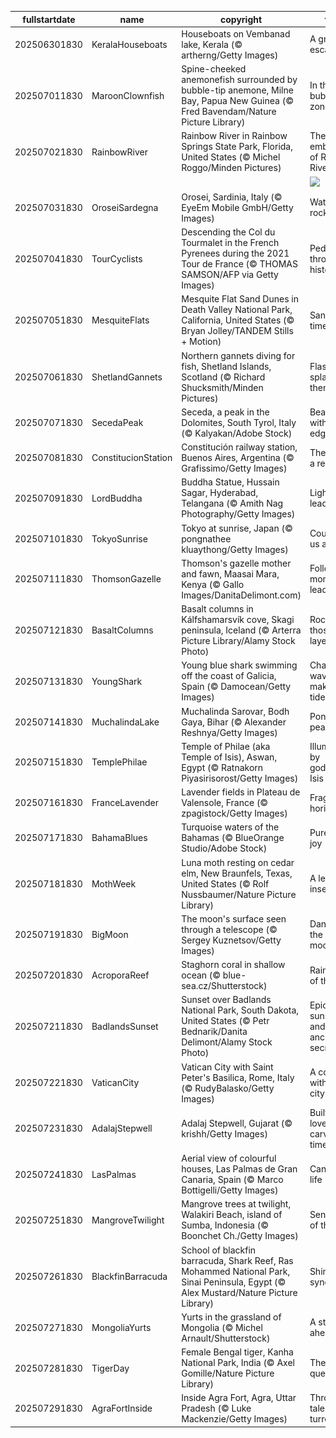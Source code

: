 |fullstartdate|name|copyright|title|image|
|--|--|--|--|--|
202506301830|KeralaHouseboats|Houseboats on Vembanad lake, Kerala (© artherng/Getty Images)|A green escape|![](/en-IN/2025/07/202506301830KeralaHouseboats.jpg)|
202507011830|MaroonClownfish|Spine-cheeked anemonefish surrounded by bubble-tip anemone, Milne Bay, Papua New Guinea (© Fred Bavendam/Nature Picture Library)|In the bubble-tip zone|![](/en-IN/2025/07/202507011830MaroonClownfish.jpg)|
202507021830|RainbowRiver|Rainbow River in Rainbow Springs State Park, Florida, United States (© Michel Roggo/Minden Pictures)|The clear embrace of Rainbow River|![](/en-IN/2025/07/202507021830RainbowRiver.jpg)|
||||![](/en-IN/2025/07/.jpg)|
202507031830|OroseiSardegna|Orosei, Sardinia, Italy (© EyeEm Mobile GmbH/Getty Images)|Water, air, rock|![](/en-IN/2025/07/202507031830OroseiSardegna.jpg)|
202507041830|TourCyclists|Descending the Col du Tourmalet in the French Pyrenees during the 2021 Tour de France (© THOMAS SAMSON/AFP via Getty Images)|Pedalling through history|![](/en-IN/2025/07/202507041830TourCyclists.jpg)|
202507051830|MesquiteFlats|Mesquite Flat Sand Dunes in Death Valley National Park, California, United States (© Bryan Jolley/TANDEM Stills + Motion)|Sands of time|![](/en-IN/2025/07/202507051830MesquiteFlats.jpg)|
202507061830|ShetlandGannets|Northern gannets diving for fish, Shetland Islands, Scotland (© Richard Shucksmith/Minden Pictures)|Flash, splash, then snack|![](/en-IN/2025/07/202507061830ShetlandGannets.jpg)|
202507071830|SecedaPeak|Seceda, a peak in the Dolomites, South Tyrol, Italy (© Kalyakan/Adobe Stock)|Beauty with an edge|![](/en-IN/2025/07/202507071830SecedaPeak.jpg)|
202507081830|ConstitucionStation|Constitución railway station, Buenos Aires, Argentina (© Grafissimo/Getty Images)|The rise of a republic|![](/en-IN/2025/07/202507081830ConstitucionStation.jpg)|
202507091830|LordBuddha|Buddha Statue, Hussain Sagar, Hyderabad, Telangana (© Amith Nag Photography/Getty Images)|Light that leads|![](/en-IN/2025/07/202507091830LordBuddha.jpg)|
202507101830|TokyoSunrise|Tokyo at sunrise, Japan (© pongnathee kluaythong/Getty Images)|Counting us all in|![](/en-IN/2025/07/202507101830TokyoSunrise.jpg)|
202507111830|ThomsonGazelle|Thomson's gazelle mother and fawn, Maasai Mara, Kenya (© Gallo Images/DanitaDelimont.com)|Following mom's lead|![](/en-IN/2025/07/202507111830ThomsonGazelle.jpg)|
202507121830|BasaltColumns|Basalt columns in Kálfshamarsvík cove, Skagi peninsula, Iceland (© Arterra Picture Library/Alamy Stock Photo)|Rockin' those layers|![](/en-IN/2025/07/202507121830BasaltColumns.jpg)|
202507131830|YoungShark|Young blue shark swimming off the coast of Galicia, Spain (© Damocean/Getty Images)|Chasing waves, making tides|![](/en-IN/2025/07/202507131830YoungShark.jpg)|
202507141830|MuchalindaLake|Muchalinda Sarovar, Bodh Gaya, Bihar (© Alexander Reshnya/Getty Images)|Pond of peace|![](/en-IN/2025/07/202507141830MuchalindaLake.jpg)|
202507151830|TemplePhilae|Temple of Philae (aka Temple of Isis), Aswan, Egypt (© Ratnakorn Piyasirisorost/Getty Images)|Illuminated by goddess Isis|![](/en-IN/2025/07/202507151830TemplePhilae.jpg)|
202507161830|FranceLavender|Lavender fields in Plateau de Valensole, France (© zpagistock/Getty Images)|Fragrant horizons|![](/en-IN/2025/07/202507161830FranceLavender.jpg)|
202507171830|BahamaBlues|Turquoise waters of the Bahamas (© BlueOrange Studio/Adobe Stock)|Pure island joy|![](/en-IN/2025/07/202507171830BahamaBlues.jpg)|
202507181830|MothWeek|Luna moth resting on cedar elm, New Braunfels, Texas, United States (© Rolf Nussbaumer/Nature Picture Library)|A leaf insect|![](/en-IN/2025/07/202507181830MothWeek.jpg)|
202507191830|BigMoon|The moon's surface seen through a telescope (© Sergey Kuznetsov/Getty Images)|Dancing in the moonlight|![](/en-IN/2025/07/202507191830BigMoon.jpg)|
202507201830|AcroporaReef|Staghorn coral in shallow ocean (© blue-sea.cz/Shutterstock)|Rainforests of the sea|![](/en-IN/2025/07/202507201830AcroporaReef.jpg)|
202507211830|BadlandsSunset|Sunset over Badlands National Park, South Dakota, United States (© Petr Bednarik/Danita Delimont/Alamy Stock Photo)|Epic sunsets and ancient secrets|![](/en-IN/2025/07/202507211830BadlandsSunset.jpg)|
202507221830|VaticanCity|Vatican City with Saint Peter's Basilica, Rome, Italy (© RudyBalasko/Getty Images)|A country within a city|![](/en-IN/2025/07/202507221830VaticanCity.jpg)|
202507231830|AdalajStepwell|Adalaj Stepwell, Gujarat (© krishh/Getty Images)|Built for love, carved in time|![](/en-IN/2025/07/202507231830AdalajStepwell.jpg)|
202507241830|LasPalmas|Aerial view of colourful houses, Las Palmas de Gran Canaria, Spain (© Marco Bottigelli/Getty Images)|Canvas of life|![](/en-IN/2025/07/202507241830LasPalmas.jpg)|
202507251830|MangroveTwilight|Mangrove trees at twilight, Walakiri Beach, island of Sumba, Indonesia (© Boonchet Ch./Getty Images)|Sentinels of the tide|![](/en-IN/2025/07/202507251830MangroveTwilight.jpg)|
202507261830|BlackfinBarracuda|School of blackfin barracuda, Shark Reef, Ras Mohammed National Park, Sinai Peninsula, Egypt (© Alex Mustard/Nature Picture Library)|Shimmer in sync|![](/en-IN/2025/07/202507261830BlackfinBarracuda.jpg)|
202507271830|MongoliaYurts|Yurts in the grassland of Mongolia (© Michel Arnault/Shutterstock)|A steppe ahead|![](/en-IN/2025/07/202507271830MongoliaYurts.jpg)|
202507281830|TigerDay|Female Bengal tiger, Kanha National Park, India (© Axel Gomille/Nature Picture Library)|The jungle queen|![](/en-IN/2025/07/202507281830TigerDay.jpg)|
202507291830|AgraFortInside|Inside Agra Fort, Agra, Uttar Pradesh (© Luke Mackenzie/Getty Images)|Thrones, tales and turrets|![](/en-IN/2025/07/202507291830AgraFortInside.jpg)|
